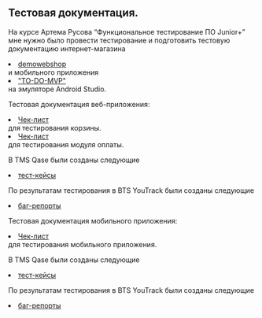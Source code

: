Тестовая документация.
---
На курсе Артема Русова “Функциональное тестирование ПО Junior+” мне нужно было провести тестирование и подготовить тестовую документацию интернет-магазина <li><a href="https://demowebshop.tricentis.com/" target="_blank">demowebshop</a></li> и мобильного приложения <li><a href="https://drive.google.com/drive/folders/1ZC-Yo5ANb5Sit4SsdLJABFkeRq3Ted8P?usp=drive_link" target="_blank">"TO-DO-MVP"</a></li> на эмуляторе Android Studio.

Тестовая документация веб-приложения:
<br>
<li><a href="https://docs.google.com/spreadsheets/d/14FOssvQM_V0HaXhR9hETN6EoYi0k5t4xxuplg8ZYc14/edit#gid=0" target="_blank">Чек-лист</a></li> для тестирования корзины.

<li><a href="https://docs.google.com/spreadsheets/d/1UF3yUNsOJv2OzWRCXUj5lj_fdL24q5hffMuKdL4P1Yc/edit#gid=0" target="_blank">Чек-лист</a></li> для тестирования модуля оплаты.

В TMS Qase были созданы следующие <li><a href="https://drive.google.com/drive/folders/1fCF8ZHCkiYl_SZFY83d_T4QtCt9-TzXN" target="_blank">тест-кейсы</a></li>

По результатам тестирования в BTS YouTrack были созданы следующие <li><a href="https://docs.google.com/spreadsheets/d/15TjbSCNw_KisFgSWVGyd_XNIGq1rLOt2Or4-vN2SX1s/edit#gid=1030332835" target="_blank">баг-репорты</a></li>

Тестовая документация мобильного приложения:
<br>
<li><a href="https://docs.google.com/spreadsheets/d/1KrDhNGbTUTahWWyNIlshsa6Act7jkeZbcYeU32YecFg/edit#gid=0" target="_blank">Чек-лист</a></li> для тестирования мобильного приложения.

В TMS Qase были созданы следующие <li><a href="https://drive.google.com/drive/folders/1fCF8ZHCkiYl_SZFY83d_T4QtCt9-TzXN" target="_blank">тест-кейсы</a></li>

По результатам тестирования в BTS YouTrack были созданы следующие <li><a href="https://docs.google.com/spreadsheets/d/10tg1ykAQt8ANAfx27X1ZD6kchTTMh18upCQuuJcqWGg/edit#gid=0" target="_blank">баг-репорты</a></li>